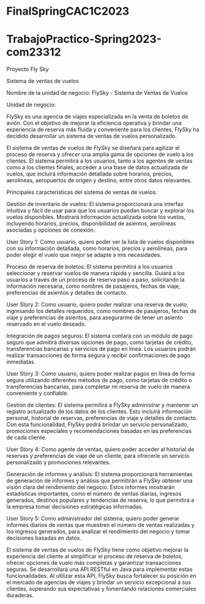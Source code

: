 # FinalSpringCAC1C2023

# TrabajoPractico-Spring2023-com23312

Proyecto Fly Sky

Sistema de ventas de vuelos


Nombre de la unidad de negocio: FlySky - Sistema de Ventas de Vuelos

Unidad de negocio:

FlySky es una agencia de viajes especializada en la venta de boletos de avión. Con el objetivo de mejorar la eficiencia operativa y brindar una
experiencia de reserva más fluida y conveniente para los clientes, FlySky ha decidido desarrollar un sistema de ventas de vuelos personalizado.

El sistema de ventas de vuelos de FlySky se diseñará para agilizar el proceso de reserva y ofrecer una amplia gama de opciones de vuelo a los clientes.
El sistema permitirá a los usuarios, tanto a los agentes de ventas como a los clientes finales, acceder a una base de datos actualizada de vuelos, que
incluirá información detallada sobre horarios, precios, aerolíneas, aeropuertos de origen y destino, entre otros datos relevantes.


Principales características del sistema de ventas de vuelos:

Gestión de inventario de vuelos: El sistema proporcionará una interfaz intuitiva y fácil de usar para que los usuarios puedan buscar y explorar los vuelos 
disponibles. Mostrará información actualizada sobre los vuelos, incluyendo horarios, precios, disponibilidad de asientos, aerolíneas asociadas y opciones de 
conexión.


User Story 1: Como usuario, quiero poder ver la lista de vuelos disponibles con su información detallada, como horarios, precios y aerolíneas, para 
poder elegir el vuelo que mejor se adapte a mis necesidades.

Proceso de reserva de boletos: El sistema permitirá a los usuarios seleccionar y reservar vuelos de manera rápida y sencilla. Guiará a los usuarios a 
través de un proceso de reserva paso a paso, solicitando la información necesaria, como nombres de pasajeros, fechas de viaje, preferencias de asientos 
y detalles de contacto.


User Story 2: Como usuario, quiero poder realizar una reserva de vuelo, ingresando los detalles requeridos, como nombres de pasajeros, fechas de viaje 
y preferencias de asientos, para asegurarme de tener un asiento reservado en el vuelo deseado.

Integración de pagos seguros: El sistema contará con un módulo de pago seguro que admitirá diversas opciones de pago, como tarjetas de crédito, 
transferencias bancarias y servicios de pago en línea. Los usuarios podrán realizar transacciones de forma segura y recibir confirmaciones de pago inmediatas.


User Story 3: Como usuario, quiero poder realizar pagos en línea de forma segura utilizando diferentes métodos de pago, como tarjetas de crédito o 
transferencias bancarias, para completar mi reserva de vuelo de manera conveniente y confiable.

Gestión de clientes: El sistema permitirá a FlySky administrar y mantener un registro actualizado de los datos de los clientes. Esto incluirá información 
personal, historial de reservas, preferencias de viaje y detalles de contacto. Con esta funcionalidad, FlySky podrá brindar un servicio personalizado,
promociones especiales y recomendaciones basadas en las preferencias de cada cliente.


User Story 4: Como agente de ventas, quiero poder acceder al historial de reservas y preferencias de viaje de un cliente, para ofrecerle un servicio
personalizado y promociones relevantes.

Generación de informes y análisis: El sistema proporcionará herramientas de generación de informes y análisis que permitirán a FlySky obtener una visión
clara del rendimiento del negocio. Estos informes mostrarán estadísticas importantes, como el número de ventas diarias, ingresos generados, destinos
populares y tendencias de reserva, lo que permitirá a la empresa tomar decisiones estratégicas informadas.


User Story 5: Como administrador del sistema, quiero poder generar informes diarios de ventas que muestren el número de ventas realizadas y los ingresos 
generados, para analizar el rendimiento del negocio y tomar decisiones basadas en datos.

El sistema de ventas de vuelos de FlySky tiene como objetivo mejorar la experiencia del cliente al simplificar el proceso de reserva de boletos, ofrecer 
opciones de vuelo más completas y garantizar transacciones seguras. Se desarrollará una API RESTful en Java para implementar estas funcionalidades. Al
utilizar esta API, FlySky busca fortalecer su posición en el mercado de agencias de viajes y brindar un servicio excepcional a sus clientes, superando 
sus expectativas y fomentando relaciones comerciales duraderas.
